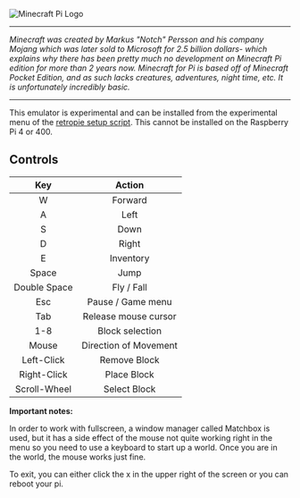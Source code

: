![Minecraft Pi Logo](https://www.teachwithict.com/uploads/5/5/8/2/5582303/1404981123_1.jpg)
***
_Minecraft was created by Markus "Notch" Persson and his company Mojang which was later sold to Microsoft for 2.5 billion dollars- which explains why there has been pretty much no development on Minecraft Pi edition for more than 2 years now. Minecraft for Pi is based off of Minecraft Pocket Edition, and as such lacks creatures, adventures, night time, etc. It is unfortunately incredibly basic._
***

This emulator is experimental and can be installed from the experimental menu of the [retropie setup script](Updating-RetroPie). This cannot be installed on the Raspberry Pi 4 or 400.

## Controls

Key |    Action
:---: | :---:
W   |	Forward
A   |	Left
S   |	Down
D   |	Right
E   |	Inventory
Space  |	Jump
Double Space |	Fly / Fall
Esc |	Pause / Game menu
Tab |	Release mouse cursor
1-8 | Block selection
Mouse | Direction of Movement
Left-Click | Remove Block
Right-Click | Place Block
Scroll-Wheel | Select Block

**Important notes:** 

In order to work with fullscreen, a window manager called Matchbox is used, but it has a side effect of the mouse not quite working right in the menu so you need to use a keyboard to start up a world. Once you are in the world, the mouse works just fine. 

To exit, you can either click the x in the upper right of the screen or you can reboot your pi.
